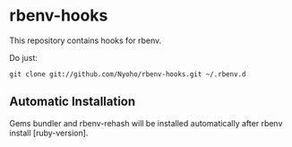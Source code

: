 rbenv-hooks
===========

This repository contains hooks for rbenv.

Do just:
```
git clone git://github.com/Nyoho/rbenv-hooks.git ~/.rbenv.d
```

## Automatic Installation
Gems bundler and rbenv-rehash will be installed automatically after rbenv install [ruby-version].



